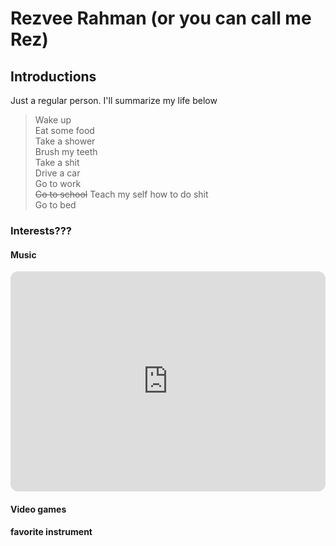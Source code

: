 # Rezvee Rahman (or you can call me Rez)
## Introductions
Just a regular person. I'll summarize my life below
> Wake up\
> Eat some food\
> Take a shower\
> Brush my teeth\
> Take a shit\
> Drive a car\
> Go to work\
> ~~Go to school~~ Teach my self how to do shit\
> Go to bed 

### Interests???

#### Music
<iframe style="border-radius:12px" src="https://open.spotify.com/embed/track/0EIwWmKQxBAntOVegmZs8B?utm_source=generator" width="100%" height="352" frameBorder="0" allowfullscreen="" allow="autoplay; clipboard-write; encrypted-media; fullscreen; picture-in-picture" loading="lazy"></iframe>

#### Video games

#### favorite instrument
